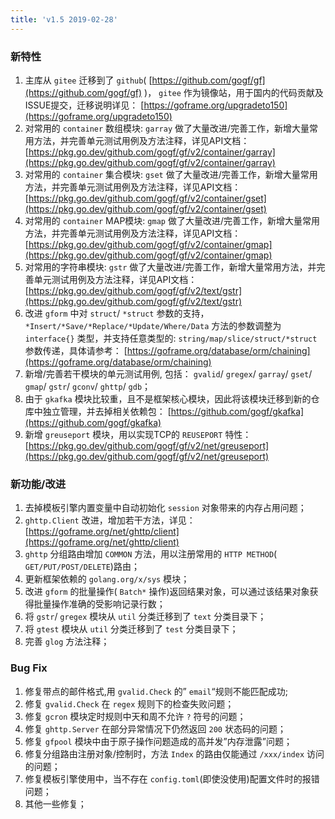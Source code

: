 ```yaml
---
title: 'v1.5 2019-02-28'
---
```


### 新特性

1. 主库从 `gitee` 迁移到了 `github`( [https://github.com/gogf/gf](https://github.com/gogf/gf) )， `gitee` 作为镜像站，用于国内的代码贡献及ISSUE提交，迁移说明详见： [https://goframe.org/upgradeto150](https://goframe.org/upgradeto150)
2. 对常用的 `container` 数组模块: `garray` 做了大量改进/完善工作，新增大量常用方法，并完善单元测试用例及方法注释，详见API文档： [https://pkg.go.dev/github.com/gogf/gf/v2/container/garray](https://pkg.go.dev/github.com/gogf/gf/v2/container/garray)
3. 对常用的 `container` 集合模块: `gset` 做了大量改进/完善工作，新增大量常用方法，并完善单元测试用例及方法注释，详见API文档： [https://pkg.go.dev/github.com/gogf/gf/v2/container/gset](https://pkg.go.dev/github.com/gogf/gf/v2/container/gset)
4. 对常用的 `container` MAP模块: `gmap` 做了大量改进/完善工作，新增大量常用方法，并完善单元测试用例及方法注释，详见API文档： [https://pkg.go.dev/github.com/gogf/gf/v2/container/gmap](https://pkg.go.dev/github.com/gogf/gf/v2/container/gmap)
5. 对常用的字符串模块: `gstr` 做了大量改进/完善工作，新增大量常用方法，并完善单元测试用例及方法注释，详见API文档： [https://pkg.go.dev/github.com/gogf/gf/v2/text/gstr](https://pkg.go.dev/github.com/gogf/gf/v2/text/gstr)
6. 改进 `gform` 中对 `struct`/ `*struct` 参数的支持， `*Insert/*Save/*Replace/*Update/Where/Data` 方法的参数调整为 `interface{}` 类型，并支持任意类型的: `string/map/slice/struct/*struct` 参数传递，具体请参考： [https://goframe.org/database/orm/chaining](https://goframe.org/database/orm/chaining)
7. 新增/完善若干模块的单元测试用例, 包括： `gvalid`/ `gregex`/ `garray`/ `gset`/ `gmap`/ `gstr`/ `gconv`/ `ghttp`/ `gdb`；
8. 由于 `gkafka` 模块比较重，且不是框架核心模块，因此将该模块迁移到新的仓库中独立管理，并去掉相关依赖包： [https://github.com/gogf/gkafka](https://github.com/gogf/gkafka)
9. 新增 `greuseport` 模块，用以实现TCP的 `REUSEPORT` 特性： [https://pkg.go.dev/github.com/gogf/gf/v2/net/greuseport](https://pkg.go.dev/github.com/gogf/gf/v2/net/greuseport)

### 新功能/改进

1. 去掉模板引擎内置变量中自动初始化 `session` 对象带来的内存占用问题；
2. `ghttp.Client` 改进，增加若干方法，详见： [https://goframe.org/net/ghttp/client](https://goframe.org/net/ghttp/client)
3. `ghttp` 分组路由增加 `COMMON` 方法，用以注册常用的 `HTTP METHOD`( `GET/PUT/POST/DELETE`)路由；
4. 更新框架依赖的 `golang.org/x/sys` 模块；
5. 改进 `gform` 的批量操作( `Batch*` 操作)返回结果对象，可以通过该结果对象获得批量操作准确的受影响记录行数；
6. 将 `gstr`/ `gregex` 模块从 `util` 分类迁移到了 `text` 分类目录下；
7. 将 `gtest` 模块从 `util` 分类迁移到了 `test` 分类目录下；
8. 完善 `glog` 方法注释；

### Bug Fix

1. 修复带点的邮件格式,用 `gvalid.Check` 的” `email`“规则不能匹配成功;
2. 修复 `gvalid.Check` 在 `regex` 规则下的检查失败问题；
3. 修复 `gcron` 模块定时规则中天和周不允许 `?` 符号的问题；
4. 修复 `ghttp.Server` 在部分异常情况下仍然返回 `200` 状态码的问题；
5. 修复 `gfpool` 模块中由于原子操作问题造成的高并发”内存泄露”问题；
6. 修复分组路由注册对象/控制时，方法 `Index` 的路由仅能通过 `/xxx/index` 访问的问题；
7. 修复模板引擎使用中，当不存在 `config.toml`(即使没使用)配置文件时的报错问题；
8. 其他一些修复；